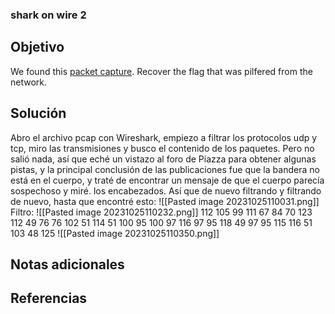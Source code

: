 ### shark on wire 2
## Objetivo
We found this [packet capture](https://jupiter.challenges.picoctf.org/static/b506393b6f9d53b94011df000c534759/capture.pcap). Recover the flag that was pilfered from the network.
## Solución 
Abro el archivo pcap con Wireshark, empiezo a filtrar los protocolos udp y tcp, miro las transmisiones y busco el contenido de los paquetes.
Pero no salió nada, así que eché un vistazo al foro de Piazza para obtener algunas pistas, y la principal conclusión de las publicaciones fue que la bandera no está en el cuerpo, y traté de encontrar un mensaje de que el cuerpo parecía sospechoso y miré. los encabezados. Así que de nuevo filtrando y filtrando de nuevo, hasta que encontré esto:
![[Pasted image 20231025110031.png]]
Filtro:
![[Pasted image 20231025110232.png]]
112 105 99 111 67 84 70 123 112 49 76 76 102 51 114 51 100 95 100 97 116 97 95 118 49 97 95 115 116 51 103 48 125
![[Pasted image 20231025110350.png]]
## Notas adicionales
## Referencias